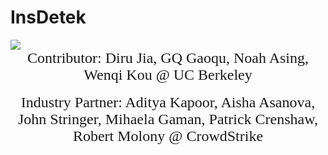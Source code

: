 # InsDetek

<image src="Project Brief.png"/>
<br>
<font size = 5 face = 'times_new_roman'><center>Contributor: Diru Jia, GQ Gaoqu, Noah Asing, Wenqi Kou @ UC Berkeley</center></font>  
<br>
<font size = 5 face = 'times_new_roman'><center>Industry Partner: Aditya Kapoor, Aisha Asanova, John Stringer, Mihaela Gaman, Patrick Crenshaw, Robert Molony @ CrowdStrike </center></font>  
